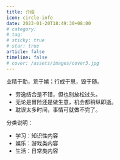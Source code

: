 ```yaml
---
title: 介绍
icon: circle-info
date: 2023-01-20T18:49:30+08:00
# category:
# tag:
# sticky: true
# star: true
article: false
timeline: false
# cover: /assets/images/cover3.jpg
---
```


业精于勤，荒于嬉；行成于思，毁于随。

- 劳逸结合是不错，但也别放松过头。
- 无论是冒险还是做生意，机会都稍纵即逝。
- 耽误太多时间，事情可就做不完了。

分类说明：
  - 学习：知识性内容
  - 娱乐：游戏类内容
  - 生活：日常类内容